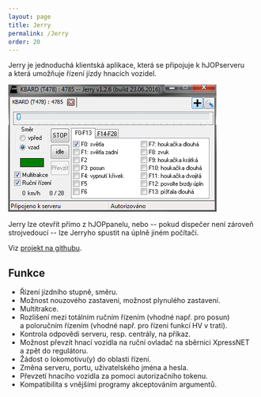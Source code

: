 ```yaml
---
layout: page
title: Jerry
permalink: /Jerry
order: 20
---
```


Jerry je jednoduchá klientská aplikace, která se připojuje k hJOPserveru a která
umožňuje řízení jízdy hnacích vozidel.

![Jerry](/assets/img/Jerry.png)

Jerry lze otevřít přímo z hJOPpanelu, nebo -- pokud dispečer není zároveň
strojvedoucí -- lze Jerryho spustit na úplně jiném počítači.

Viz [projekt na githubu](https://github.com/kmzbrnoI/Jerry).

## Funkce

 * Řízení jízdního stupně, směru.
 * Možnost nouzového zastaveni, možnost plynulého zastavení.
 * Multitrakce.
 * Rozlišení mezi totálním ručním řízením (vhodné např. pro posun) a poloručním
   řízením (vhodné např. pro řízeni funkcí HV v trati).
 * Kontrola odpovědi serveru, resp. centrály, na příkaz.
 * Možnost převzít hnací vozidla na ruční ovladač na sběrnici XpressNET a zpět
   do regulátoru.
 * Žádost o lokomotivu(y) do oblasti řízení.
 * Změna serveru, portu, uživatelského jména a hesla.
 * Převzetí hnacího vozidla za pomoci autorizačního tokenu.
 * Kompatibilita s vnějšími programy akceptováním argumentů.

